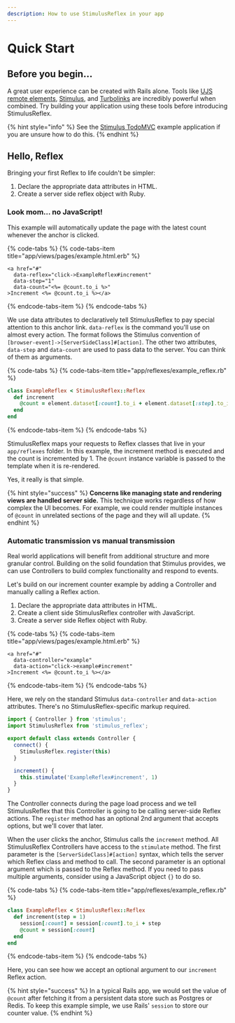```yaml
---
description: How to use StimulusReflex in your app
---
```


# Quick Start

## Before you begin...

A great user experience can be created with Rails alone. Tools like [UJS remote elements](https://guides.rubyonrails.org/working_with_javascript_in_rails.html#remote-elements), [Stimulus](https://stimulusjs.org/), and [Turbolinks](https://github.com/turbolinks/turbolinks) are incredibly powerful when combined. Try building your application using these tools before introducing StimulusReflex.

{% hint style="info" %}
See the [Stimulus TodoMVC](https://github.com/hopsoft/stimulus_reflex_todomvc) example application if you are unsure how to do this.
{% endhint %}

## Hello, Reflex

Bringing your first Reflex to life couldn't be simpler:

1. Declare the appropriate data attributes in HTML.
2. Create a server side reflex object with Ruby.

### Look mom... no JavaScript!

This example will automatically update the page with the latest count whenever the anchor is clicked.

{% code-tabs %}
{% code-tabs-item title="app/views/pages/example.html.erb" %}
```text
<a href="#"
  data-reflex="click->ExampleReflex#increment"
  data-step="1" 
  data-count="<%= @count.to_i %>"
>Increment <%= @count.to_i %></a>
```
{% endcode-tabs-item %}
{% endcode-tabs %}

We use data attributes to declaratively tell StimulusReflex to pay special attention to this anchor link. `data-reflex` is the command you'll use on almost every action. The format follows the Stimulus convention of `[browser-event]->[ServerSideClass]#[action]`. The other two attributes, `data-step` and `data-count` are used to pass data to the server. You can think of them as arguments.

{% code-tabs %}
{% code-tabs-item title="app/reflexes/example\_reflex.rb" %}
```ruby
class ExampleReflex < StimulusReflex::Reflex
  def increment
    @count = element.dataset[:count].to_i + element.dataset[:step].to_i
  end
end
```
{% endcode-tabs-item %}
{% endcode-tabs %}

StimulusReflex maps your requests to Reflex classes that live in your `app/reflexes` folder. In this example, the increment method is executed and the count is incremented by 1. The `@count` instance variable is passed to the template when it is re-rendered.

Yes, it really is that simple.

{% hint style="success" %}
**Concerns like managing state and rendering views are handled server side.** This technique works regardless of how complex the UI becomes. For example, we could render multiple instances of `@count` in unrelated sections of the page and they will all update.
{% endhint %}

### Automatic transmission vs manual transmission

Real world applications will benefit from additional structure and more granular control. Building on the solid foundation that Stimulus provides, we can use Controllers to build complex functionality and respond to events.

Let's build on our increment counter example by adding a Controller and manually calling a Reflex action.

1. Declare the appropriate data attributes in HTML.
2. Create a client side StimulusReflex controller with JavaScript.
3. Create a server side Reflex object with Ruby.

{% code-tabs %}
{% code-tabs-item title="app/views/pages/example.html.erb" %}
```text
<a href="#"
  data-controller="example"
  data-action="click->example#increment"
>Increment <%= @count.to_i %></a>
```
{% endcode-tabs-item %}
{% endcode-tabs %}

Here, we rely on the standard Stimulus `data-controller` and `data-action` attributes. There's no StimulusReflex-specific markup required.

```javascript
import { Controller } from 'stimulus';
import StimulusReflex from 'stimulus_reflex';

export default class extends Controller {
  connect() {
    StimulusReflex.register(this)
  }

  increment() {
    this.stimulate('ExampleReflex#increment', 1)
  }
}
```

The Controller connects during the page load process and we tell StimulusReflex that this Controller is going to be calling server-side Reflex actions. The `register` method has an optional 2nd argument that accepts options, but we'll cover that later.

When the user clicks the anchor, Stimulus calls the `increment` method. All StimulusReflex Controllers have access to the `stimulate` method. The first parameter is the `[ServerSideClass]#[action]` syntax, which tells the server which Reflex class and method to call. The second parameter is an optional argument which is passed to the Reflex method. If you need to pass multiple arguments, consider using a JavaScript object `{}` to do so.

{% code-tabs %}
{% code-tabs-item title="app/reflexes/example\_reflex.rb" %}
```ruby
class ExampleReflex < StimulusReflex::Reflex
  def increment(step = 1)
    session[:count] = session[:count].to_i + step
    @count = session[:count]
  end
end
```
{% endcode-tabs-item %}
{% endcode-tabs %}

Here, you can see how we accept an optional argument to our `increment` Reflex action.

{% hint style="success" %}
In a typical Rails app, we would set the value of `@count` after fetching it from a persistent data store such as Postgres or Redis. To keep this example simple, we use Rails' `session` to store our counter value.
{% endhint %}

